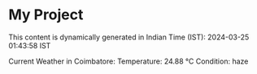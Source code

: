 # My Project

This content is dynamically generated in Indian Time (IST): 2024-03-25 01:43:58 IST


Current Weather in Coimbatore:
Temperature: 24.88 °C
Condition: haze
